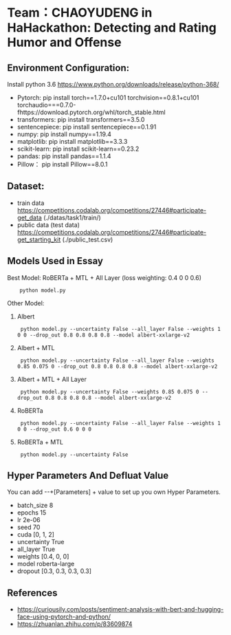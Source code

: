 # Team：CHAOYUDENG in HaHackathon: Detecting and Rating Humor and Offense


## Environment Configuration:
Install python 3.6
https://www.python.org/downloads/release/python-368/

- Pytorch: pip install torch==1.7.0+cu101 torchvision==0.8.1+cu101 torchaudio===0.7.0-fhttps://download.pytorch.org/whl/torch_stable.html
- transformers:  pip install transformers==3.5.0
- sentencepiece:  pip install sentencepiece==0.1.91
- numpy:  pip install numpy==1.19.4
- matplotlib:  pip install matplotlib==3.3.3
- scikit-learn:  pip install scikit-learn==0.23.2
- pandas:  pip install pandas==1.1.4
- Pillow： pip install Pillow==8.0.1

## Dataset:
- train data https://competitions.codalab.org/competitions/27446#participate-get_data (./datas/task1/train/)
- public data (test data) https://competitions.codalab.org/competitions/27446#participate-get_starting_kit (./public_test.csv)

## Models Used in Essay

Best Model: RoBERTa + MTL + All Layer (loss weighting: 0.4 0 0 0.6)

        python model.py

Other Model:
1. Albert

        python model.py --uncertainty False --all_layer False --weights 1 0 0 --drop_out 0.8 0.8 0.8 0.8 --model albert-xxlarge-v2

2. Albert + MTL

        python model.py --uncertainty False --all_layer False --weights 0.85 0.075 0 --drop_out 0.8 0.8 0.8 0.8 --model albert-xxlarge-v2
4. Albert + MTL + All Layer

        python model.py --uncertainty False --weights 0.85 0.075 0 --drop_out 0.8 0.8 0.8 0.8 --model albert-xxlarge-v2
6. RoBERTa

        python model.py --uncertainty False --all_layer False --weights 1 0 0 --drop_out 0.6 0 0 0 
8. RoBERTa + MTL

        python model.py --uncertainty False

## Hyper Parameters And Defluat Value
You can add --+[Parameters] + value to set up you own Hyper Parameters.
- batch_size 8
- epochs 15
- lr 2e-06
- seed 70
- cuda [0, 1, 2]
- uncertainty True
- all_layer True
- weights [0.4, 0, 0]
- model roberta-large
- dropout [0.3, 0.3, 0.3, 0.3]




## References

- https://curiousily.com/posts/sentiment-analysis-with-bert-and-hugging-face-using-pytorch-and-python/
- https://zhuanlan.zhihu.com/p/83609874

